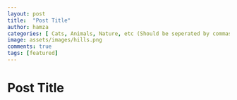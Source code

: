 ```yaml
---
layout: post
title:  "Post Title"
author: hamza
categories: [ Cats, Animals, Nature, etc (Should be seperated by commas) ]
image: assets/images/hills.png
comments: true
tags: [featured]
---
```


# Post Title
